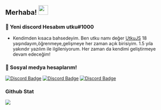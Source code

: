 ## Merhaba! <img src="https://raw.githubusercontent.com/iampavangandhi/iampavangandhi/master/gifs/Hi.gif" width="30px">
<h3>🎉 Yeni discord Hesabım utku#1000</h3>

- Kendimden kısaca bahsedeyim. Ben utku namı değer [UtkuJS](https://github.com/UtkuJS) 18 yaşındayım,öğrenmeye,gelişmeye her zaman açık birisiyim.
1.5 yıla yakındır yazılım ile ilgileniyorum. Her zaman da kendimi geliştirmeye devam edeceğim!

<h3>🌟 Sosyal medya hesaplarım!</h3>

[![Discord Badge](https://img.shields.io/badge/Discord%20-7289DA.svg?&amp;style=for-the-badge&amp;logo=discord&amp;logoColor=white)](https://discord.com/users/918232254763905064/)
[![Discord Badge](https://img.shields.io/badge/YouTube-ff0000.svg?&amp;style=for-the-badge&amp;logo=youtube&amp;logoColor=white)](https://www.youtube.com/UtkuJS)
[![Discord Badge](https://img.shields.io/badge/Github%20-171515.svg?&amp;style=for-the-badge&amp;logo=github&amp;logoColor=white)](https://github.com/UtkuJS)

<div >
<h3>Github Stat</h3>
   <a href="https://github.com/BetaWile" target="_blank">
      <img src="https://github-readme-stats.vercel.app/api/?username=UtkuJS&show_icons=true&title_color=fff&icon_color=79ff97&text_color=9f9f9f&bg_color=151515">
   </a>
</div>
